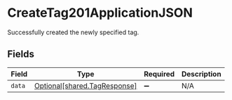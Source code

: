 # CreateTag201ApplicationJSON

Successfully created the newly specified tag.


## Fields

| Field                                                              | Type                                                               | Required                                                           | Description                                                        |
| ------------------------------------------------------------------ | ------------------------------------------------------------------ | ------------------------------------------------------------------ | ------------------------------------------------------------------ |
| `data`                                                             | [Optional[shared.TagResponse]](../../models/shared/tagresponse.md) | :heavy_minus_sign:                                                 | N/A                                                                |